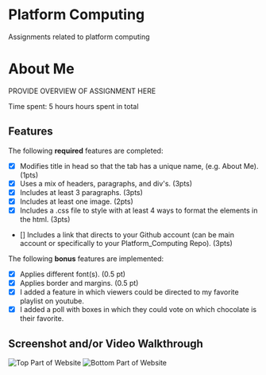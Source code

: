 # Platform Computing
 Assignments related to platform computing
# About Me

PROVIDE OVERVIEW OF ASSIGNMENT HERE

Time spent: 5 hours hours spent in total

## Features

The following **required** features are completed:

- [x] Modifies title in head so that the tab has a unique name, (e.g. About Me). (1pts)
- [x] Uses a mix of headers, paragraphs, and div's. (3pts)
- [x] Includes at least 3 paragraphs. (3pts)
- [x] Includes at least one image. (2pts)
- [x] Includes a .css file to style with at least 4 ways to format the elements in the html. (3pts)
- [] Includes a link that directs to your Github account (can be main account or specifically to your Platform_Computing Repo). (3pts)

The following **bonus** features are implemented:

- [x] Applies different font(s). (0.5 pt)
- [x] Applies border and margins. (0.5 pt)
- [x] I added a feature in which viewers could be directed to my favorite playlist on youtube.
- [x] I added a poll with boxes in which they could vote on which chocolate is their favorite.

## Screenshot and/or Video Walkthrough

<img src="Images/Firstfullscreenshot.jpg" title='Screenshot of Top Part' width='' alt='Top Part of Website' />
<img src="Images/Secondscreenshot.jpg"  title='Screenshot of Bottom Part' width='' alt='Bottom Part of Website' />


